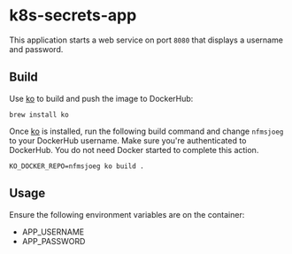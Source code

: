 # k8s-secrets-app

This application starts a web service on port `8080` that displays a username and password.

## Build

Use [ko](https://github.com/google/ko) to build and push the image to DockerHub:

`brew install ko`

Once [ko](https://github.com/google/ko) is installed, run the following build command and change `nfmsjoeg` to your DockerHub username. Make sure you're authenticated to DockerHub. You do not need Docker started to complete this action.

`KO_DOCKER_REPO=nfmsjoeg ko build .`

## Usage

Ensure the following environment variables are on the container:

- APP_USERNAME
- APP_PASSWORD